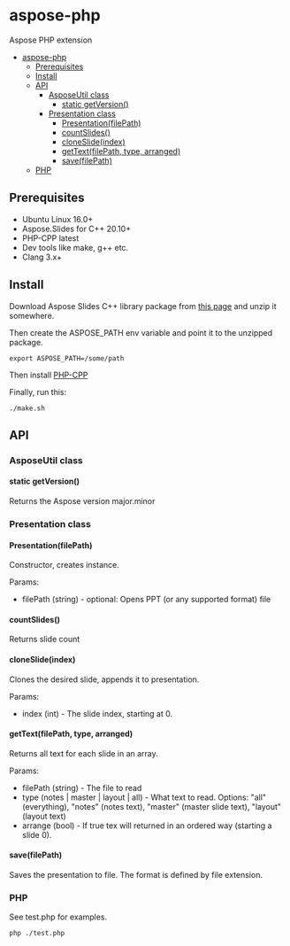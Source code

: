 # aspose-php
Aspose PHP extension

- [aspose-php](#aspose-php)
  * [Prerequisites](#prerequisites)
  * [Install](#install)
  * [API](#api)
    + [AsposeUtil class](#asposeutil-class)
      - [static getVersion()](#static-getversion)
    + [Presentation class](#presentation-class)
      - [Presentation(filePath)](#presentation-filepath)
      - [countSlides()](#countslides)
      - [cloneSlide(index)](#cloneslide-index)
      - [getText(filePath, type, arranged)](#gettext-filepath--type--arranged)
      - [save(filePath)](#save-filepath)
  * [PHP](#php)


## Prerequisites

* Ubuntu Linux 16.0+
* Aspose.Slides for C++ 20.10+
* PHP-CPP latest
* Dev tools like make, g++ etc.
* Clang 3.x+


## Install

Download Aspose Slides C++ library package from [this page](https://products.aspose.com/slides/cpp) and unzip it somewhere.

Then create the ASPOSE_PATH env variable and point it to the unzipped package.

```
export ASPOSE_PATH=/some/path
```

Then install [PHP-CPP](https://www.php-cpp.com/)

Finally, run this:

```
./make.sh
```

## API

### AsposeUtil class

#### static getVersion()

Returns the Aspose version major.minor

### Presentation class

#### Presentation(filePath)

Constructor, creates instance.

Params:

* filePath (string) - optional: Opens PPT (or any supported format) file

#### countSlides()

Returns slide count

#### cloneSlide(index)

Clones the desired slide, appends it to presentation.

Params:

* index (int) - The slide index, starting at 0.

#### getText(filePath, type, arranged) 

Returns all text for each slide in an array.

Params:

* filePath (string) - The file to read
* type (notes | master | layout | all) - What text to read. Options: "all" (everything), "notes" (notes text), "master" (master slide text), "layout" (layout text)
* arrange (bool) - If true tex will returned in an ordered way (starting a slide 0).


#### save(filePath) 

Saves the presentation to file. The format is defined by file extension.

### PHP

See test.php for examples.

```
php ./test.php
```
